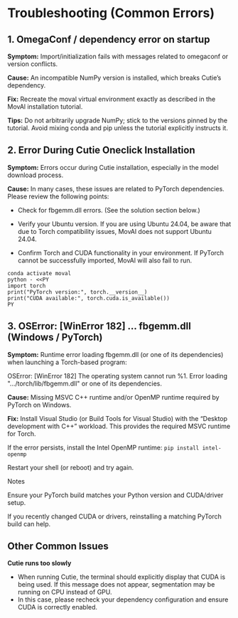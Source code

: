 # Troubleshooting (Common Errors)

## 1. OmegaConf / dependency error on startup

**Symptom:**
Import/initialization fails with messages related to omegaconf or version conflicts.

**Cause:**
An incompatible NumPy version is installed, which breaks Cutie’s dependency.

**Fix:** 
Recreate the moval virtual environment exactly as described in the MovAl installation tutorial.

**Tips:** 
Do not arbitrarily upgrade NumPy; stick to the versions pinned by the tutorial. 
Avoid mixing conda and pip unless the tutorial explicitly instructs it.

## 2. Error During Cutie Oneclick Installation

**Symptom:** Errors occur during Cutie installation, especially in the model download process.

**Cause:** 
In many cases, these issues are related to PyTorch dependencies. Please review the following points:

- Check for fbgemm.dll errors.
(See the solution section below.)

- Verify your Ubuntu version.
If you are using Ubuntu 24.04, be aware that due to Torch compatibility issues, MovAl does not support Ubuntu 24.04.

- Confirm Torch and CUDA functionality in your environment.
If PyTorch cannot be successfully imported, MovAl will also fail to run.

```
conda activate moval
python - <<PY
import torch
print("PyTorch version:", torch.__version__)
print("CUDA available:", torch.cuda.is_available())
PY
```


## 3. OSError: [WinError 182] ... fbgemm.dll (Windows / PyTorch)

**Symptom:** 
Runtime error loading fbgemm.dll (or one of its dependencies) when launching a Torch-based program:

OSError: [WinError 182] The operating system cannot run %1.
Error loading ".../torch/lib/fbgemm.dll" or one of its dependencies.

**Cause:** 
Missing MSVC C++ runtime and/or OpenMP runtime required by PyTorch on Windows.

**Fix:** 
Install Visual Studio (or Build Tools for Visual Studio) with the “Desktop development with C++” workload.
This provides the required MSVC runtime for Torch.

If the error persists, install the Intel OpenMP runtime:
```pip install intel-openmp```

Restart your shell (or reboot) and try again.

Notes

Ensure your PyTorch build matches your Python version and CUDA/driver setup.

If you recently changed CUDA or drivers, reinstalling a matching PyTorch build can help.


## Other Common Issues
**Cutie runs too slowly**

- When running Cutie, the terminal should explicitly display that CUDA is being used.
If this message does not appear, segmentation may be running on CPU instead of GPU.
- In this case, please recheck your dependency configuration and ensure CUDA is correctly enabled.
